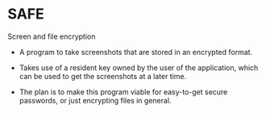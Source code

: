 # SAFE
Screen and file encryption
- A program to take screenshots that are stored in an encrypted format.
- Takes use of a resident key owned by the user of the application, which
  can be used to get the screenshots at a later time.

- The plan is to make this program viable for easy-to-get secure passwords, or
  just encrypting files in general.